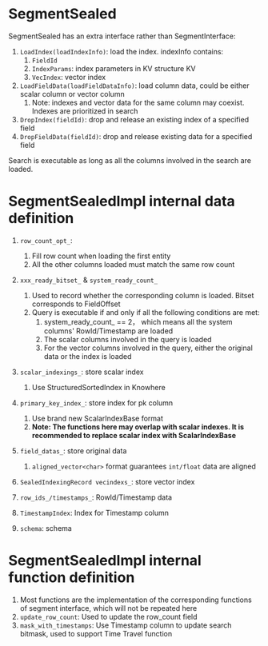 # SegmentSealed
SegmentSealed has an extra interface rather than SegmentInterface:

1. `LoadIndex(loadIndexInfo)`: load the index. indexInfo contains:
    1. `FieldId`
    2. `IndexParams`: index parameters in KV structure KV
    3. `VecIndex`: vector index
2. `LoadFieldData(loadFieldDataInfo)`: load column data, could be either scalar column or vector column
    1. Note: indexes and vector data for the same column may coexist. Indexes are prioritized in search
3. `DropIndex(fieldId)`: drop and release an existing index of a specified field
4. `DropFieldData(fieldId)`: drop and release existing data for a specified field

Search is executable as long as all the columns involved in the search are loaded.

# SegmentSealedImpl internal data definition
1. `row_count_opt_`:
   1. Fill row count when loading the first entity
   2. All the other columns loaded must match the same row count
3. `xxx_ready_bitset_` & `system_ready_count_`
   1. Used to record whether the corresponding column is loaded. Bitset corresponds to FieldOffset
   2. Query is executable if and only if all the following conditions are met:
      1. system_ready_count_ == 2， which means all the system columns' RowId/Timestamp are loaded
      2. The scalar columns involved in the query is loaded
      3. For the vector columns involved in the query, either the original data or the index is loaded
4. `scalar_indexings_`: store scalar index

   1. Use StructuredSortedIndex in Knowhere
5. `primary_key_index_`: store index for pk column
   1. Use brand new ScalarIndexBase format
   2. **Note: The functions here may overlap with scalar indexes. It is recommended to replace scalar index with ScalarIndexBase**
6. `field_datas_`: store original data
   1. `aligned_vector<char>` format guarantees `int/float` data are aligned
7. `SealedIndexingRecord vecindexs_`: store vector index
8. `row_ids_/timestamps_`: RowId/Timestamp data
9. `TimestampIndex`: Index for Timestamp column
10. `schema`: schema

# SegmentSealedImpl internal function definition
1. Most functions are the implementation of the corresponding functions of segment interface, which will not be repeated here
2. `update_row_count`: Used to update the row_count field
3. `mask_with_timestamps`: Use Timestamp column to update search bitmask, used to support Time Travel function
